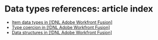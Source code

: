 # Data types references: article index

* [Item data types in [!DNL Adobe Workfront Fusion]](/help/workfront-fusion/references/mapping-panel/data-types/item-data-types.md)
* [Type coercion in [!DNL Adobe Workfront Fusion]](/help/workfront-fusion/references/mapping-panel/data-types/type-coercion.md)
* [Data structures in [!DNL Adobe Workfront Fusion]](/help/workfront-fusion/references/mapping-panel/data-types/data-structures.md)